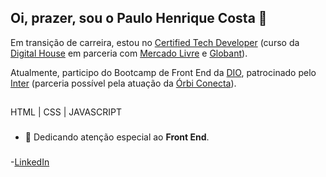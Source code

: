 ## Oi, prazer, sou o Paulo Henrique Costa 👋

Em transição de carreira, estou no [Certified Tech Developer](https://www.digitalhouse.com/br/acoes/certified-tech-developer) (curso da [Digital House](https://www.digitalhouse.com/br) em parceria com [Mercado Livre](https://www.mercadolivre.com.br/) e [Globant](https://www.globant.com/pt-br)). 

Atualmente, participo do Bootcamp de Front End da [DIO](https://www.dio.me/), patrocinado pelo [Inter](https://www.bancointer.com.br/) (parceria possível pela atuação da [Órbi Conecta](https://orbi.co/)).


##


HTML | CSS | JAVASCRIPT

### 


- 🌱 Dedicando atenção especial ao **Front End**.


###  

-[LinkedIn](https://www.linkedin.com/in/paulo-hnrq-costa/)

##


